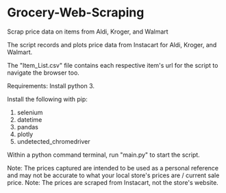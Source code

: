 # Grocery-Web-Scraping
Scrap price data on items from Aldi, Kroger, and Walmart 

The script records and plots price data from Instacart for Aldi, Kroger, and Walmart. 

The "Item_List.csv" file contains each respective item's url for the script to navigate the browser too. 

Requirements: 
Install python 3. 

Install the following with pip: 
1. selenium
2. datetime
3. pandas
4. plotly
5. undetected_chromedriver

Within a python command terminal, run "main.py" to start the script. 

Note: The prices captured are intended to be used as a personal reference and may not be accurate to what your local store's prices are / current sale price. 
Note: The prices are scraped from Instacart, not the store's website. 
